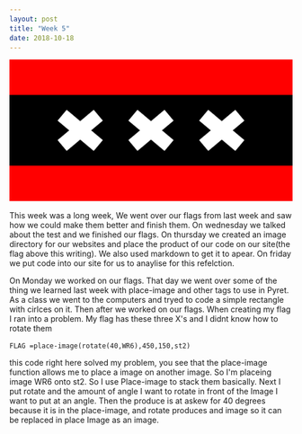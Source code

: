 ```yaml
---
layout: post
title: "Week 5"
date: 2018-10-18
---
```


![Flag of Amsterdam](/images/noah.png)

  This week was a long week, We went over our flags from last week and saw how we could make them better and finish them.  On wednesday we talked about the test and we finished our flags. On thursday we created an image directory for our websites and place the product of our code on our site(the flag above this writing). We also used markdown to get it to apear. On friday we put code into our site for us to anaylise for this refelction. 

  On Monday we worked on our flags. That day we went over some of the thing we learned last week with place-image and other tags to use in Pyret. As a class we went to the computers and tryed to code a simple rectangle with cirlces on it. Then after we worked on our flags. When creating my flag I ran into a problem. My flag has these three X's and I didnt know how to rotate them 
   ```
   FLAG =place-image(rotate(40,WR6),450,150,st2)
   ```
this code right here solved my problem, you see that the place-image function allows me to place a image on another image. So I'm placeing image WR6 onto st2. So I use Place-image to stack them basically. Next I put rotate and the amount of angle I want to rotate in front of the Image I want to put at an angle. Then the produce is at askew for 40 degrees because it is in the place-image, and rotate produces and image so it can be replaced in place Image as an image. 



